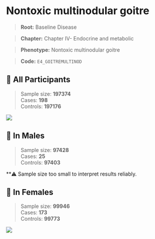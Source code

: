 # Nontoxic multinodular goitre

> **Root:** Baseline Disease  

> **Chapter:** Chapter IV- Endocrine and metabolic  

> **Phenotype:** Nontoxic multinodular goitre  

> **Code:** `E4_GOITREMULTINOD`

## 🧪 All Participants  
> Sample size: **197374**  
> Cases: **198**  
> Controls: **197176**
<img src="/Disease/Figures/ALL/Baseline/E4_GOITREMULTINOD.png"/>
<CsvTable src="/Disease_Data/ALL/Baseline/LG_E4_GOITREMULTINOD.csv" label="🔍 View full results" />

## 👨 In Males  
> Sample size: **97428**  
> Cases: **25**  
> Controls: **97403**

**⚠️ Sample size too small to interpret results reliably.

## 👩 In Females  
> Sample size: **99946**  
> Cases: **173**  
> Controls: **99773**
<img src="/Disease/Figures/Female/Baseline/E4_GOITREMULTINOD.png"/>
<CsvTable src="/Disease_Data/Female/Baseline/LG_E4_GOITREMULTINOD.csv" label="🔍 View full results" />
